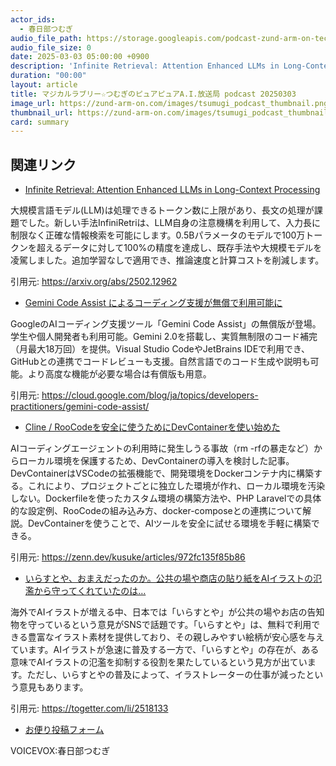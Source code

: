 ```yaml
---
actor_ids:
  - 春日部つむぎ
audio_file_path: https://storage.googleapis.com/podcast-zund-arm-on-tech/audio/マジカルラブリー☆つむぎのピュアピュアA.I.放送局_podcast_20250303.mp3
audio_file_size: 0
date: 2025-03-03 05:00:00 +0900
description: 'Infinite Retrieval: Attention Enhanced LLMs in Long-Context Processing、Gemini Code Assist によるコーディング支援が無償で利用可能に、Cline / RooCodeを安全に使うためにDevContainerを使い始めた、いらすとや、おまえだったのか。公共の場や商店の貼り紙をAIイラストの氾濫から守ってくれていたのは…'
duration: "00:00"
layout: article
title: マジカルラブリー☆つむぎのピュアピュアA.I.放送局 podcast 20250303
image_url: https://zund-arm-on.com/images/tsumugi_podcast_thumbnail.png
thumbnail_url: https://zund-arm-on.com/images/tsumugi_podcast_thumbnail.png
card: summary
---
```


## 関連リンク


- [Infinite Retrieval: Attention Enhanced LLMs in Long-Context Processing](https://arxiv.org/abs/2502.12962)  


大規模言語モデル(LLM)は処理できるトークン数に上限があり、長文の処理が課題でした。新しい手法InfiniRetriは、LLM自身の注意機構を利用して、入力長に制限なく正確な情報検索を可能にします。0.5Bパラメータのモデルで100万トークンを超えるデータに対して100%の精度を達成し、既存手法や大規模モデルを凌駕しました。追加学習なしで適用でき、推論速度と計算コストを削減します。


引用元: https://arxiv.org/abs/2502.12962


- [Gemini Code Assist によるコーディング支援が無償で利用可能に](https://cloud.google.com/blog/ja/topics/developers-practitioners/gemini-code-assist/)  


GoogleのAIコーディング支援ツール「Gemini Code Assist」の無償版が登場。学生や個人開発者も利用可能。Gemini 2.0を搭載し、実質無制限のコード補完（月最大18万回）を提供。Visual Studio CodeやJetBrains IDEで利用でき、GitHubとの連携でコードレビューも支援。自然言語でのコード生成や説明も可能。より高度な機能が必要な場合は有償版も用意。


引用元: https://cloud.google.com/blog/ja/topics/developers-practitioners/gemini-code-assist/


- [Cline / RooCodeを安全に使うためにDevContainerを使い始めた](https://zenn.dev/kusuke/articles/972fc135f85b86)  


AIコーディングエージェントの利用時に発生しうる事故（rm -rfの暴走など）からローカル環境を保護するため、DevContainerの導入を検討した記事。DevContainerはVSCodeの拡張機能で、開発環境をDockerコンテナ内に構築する。これにより、プロジェクトごとに独立した環境が作れ、ローカル環境を汚染しない。Dockerfileを使ったカスタム環境の構築方法や、PHP Laravelでの具体的な設定例、RooCodeの組み込み方、docker-composeとの連携について解説。DevContainerを使うことで、AIツールを安全に試せる環境を手軽に構築できる。


引用元: https://zenn.dev/kusuke/articles/972fc135f85b86


- [いらすとや、おまえだったのか。公共の場や商店の貼り紙をAIイラストの氾濫から守ってくれていたのは…](https://togetter.com/li/2518133)  


海外でAIイラストが増える中、日本では「いらすとや」が公共の場やお店の告知物を守っているという意見がSNSで話題です。「いらすとや」は、無料で利用できる豊富なイラスト素材を提供しており、その親しみやすい絵柄が安心感を与えています。AIイラストが急速に普及する一方で、「いらすとや」の存在が、ある意味でAIイラストの氾濫を抑制する役割を果たしているという見方が出ています。ただし、いらすとやの普及によって、イラストレーターの仕事が減ったという意見もあります。


引用元: https://togetter.com/li/2518133



- [お便り投稿フォーム](https://forms.gle/ffg4JTfqdiqK62qf9)

VOICEVOX:春日部つむぎ
